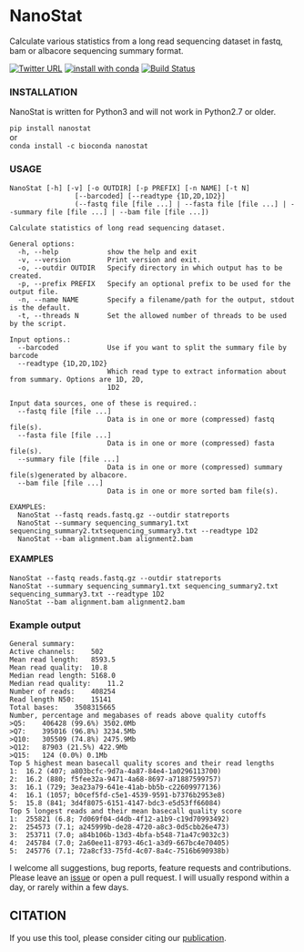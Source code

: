 # NanoStat

Calculate various statistics from a long read sequencing dataset in fastq, bam or albacore sequencing summary format.

[![Twitter URL](https://img.shields.io/twitter/url/https/twitter.com/wouter_decoster.svg?style=social&label=Follow%20%40wouter_decoster)](https://twitter.com/wouter_decoster)
[![install with conda](https://anaconda.org/bioconda/nanostat/badges/installer/conda.svg)](https://anaconda.org/bioconda/nanostat)
[![Build Status](https://travis-ci.org/wdecoster/nanostat.svg?branch=master)](https://travis-ci.org/wdecoster/nanostat)



### INSTALLATION

NanoStat is written for Python3 and will not work in Python2.7 or older.

`pip install nanostat`  
or  
`conda install -c bioconda nanostat`


### USAGE
```
NanoStat [-h] [-v] [-o OUTDIR] [-p PREFIX] [-n NAME] [-t N]
                [--barcoded] [--readtype {1D,2D,1D2}]
                (--fastq file [file ...] | --fasta file [file ...] | --summary file [file ...] | --bam file [file ...])

Calculate statistics of long read sequencing dataset.

General options:
  -h, --help            show the help and exit
  -v, --version         Print version and exit.
  -o, --outdir OUTDIR   Specify directory in which output has to be created.
  -p, --prefix PREFIX   Specify an optional prefix to be used for the output file.
  -n, --name NAME       Specify a filename/path for the output, stdout is the default.
  -t, --threads N       Set the allowed number of threads to be used by the script.

Input options.:
  --barcoded            Use if you want to split the summary file by barcode
  --readtype {1D,2D,1D2}
                        Which read type to extract information about from summary. Options are 1D, 2D,
                        1D2

Input data sources, one of these is required.:
  --fastq file [file ...]
                        Data is in one or more (compressed) fastq file(s).
  --fasta file [file ...]
                        Data is in one or more (compressed) fasta file(s).
  --summary file [file ...]
                        Data is in one or more (compressed) summary file(s)generated by albacore.
  --bam file [file ...]
                        Data is in one or more sorted bam file(s).

EXAMPLES:
  NanoStat --fastq reads.fastq.gz --outdir statreports
  NanoStat --summary sequencing_summary1.txt sequencing_summary2.txtsequencing_summary3.txt --readtype 1D2
  NanoStat --bam alignment.bam alignment2.bam
```

#### EXAMPLES
```
NanoStat --fastq reads.fastq.gz --outdir statreports
NanoStat --summary sequencing_summary1.txt sequencing_summary2.txt sequencing_summary3.txt --readtype 1D2
NanoStat --bam alignment.bam alignment2.bam
```

### Example output
```
General summary:	 
Active channels:	502
Mean read length:	8593.5
Mean read quality:	10.8
Median read length:	5168.0
Median read quality:	11.2
Number of reads:	408254
Read length N50:	15141
Total bases:	3508315665
Number, percentage and megabases of reads above quality cutoffs
>Q5:	406428 (99.6%) 3502.0Mb
>Q7:	395016 (96.8%) 3234.5Mb
>Q10:	305509 (74.8%) 2475.9Mb
>Q12:	87903 (21.5%) 422.9Mb
>Q15:	124 (0.0%) 0.1Mb
Top 5 highest mean basecall quality scores and their read lengths
1:	16.2 (407; a803bcfc-9d7a-4a87-84e4-1a0296113700)
2:	16.2 (880; f5fee32a-9471-4a68-8697-a71887599757)
3:	16.1 (729; 3ea23a79-641e-41ab-bb5b-c22609977136)
4:	16.1 (1057; b0cef5fd-c5e1-4539-9591-b7376b2953e8)
5:	15.8 (841; 3d4f8075-6151-4147-bdc3-e5d53ff66084)
Top 5 longest reads and their mean basecall quality score
1:	255821 (6.8; 7d069f04-d4db-4f12-a1b9-c19d70993492)
2:	254573 (7.1; a245999b-de28-4720-a8c3-0d5cbb26e473)
3:	253711 (7.0; a84b106b-13d3-4bfa-b548-71a47c9032c3)
4:	245784 (7.0; 2a60ee11-8793-46c1-a3d9-667bc4e70405)
5:	245776 (7.1; 72a8cf33-75fd-4c07-8a4c-7516b690938b)
```

I welcome all suggestions, bug reports, feature requests and contributions. Please leave an [issue](https://github.com/wdecoster/nanostat/issues) or open a pull request. I will usually respond within a day, or rarely within a few days.


## CITATION
If you use this tool, please consider citing our [publication](https://academic.oup.com/bioinformatics/advance-article/doi/10.1093/bioinformatics/bty149/4934939).
